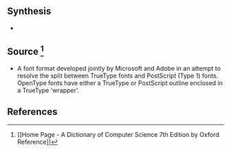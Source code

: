## Synthesis
- 
## Source [^1]
- A font format developed jointly by Microsoft and Adobe in an attempt to resolve the split between TrueType fonts and PostScript (Type 1) fonts. OpenType fonts have either a TrueType or PostScript outline enclosed in a TrueType 'wrapper'.
## References

[^1]: [[Home Page - A Dictionary of Computer Science 7th Edition by Oxford Reference]]